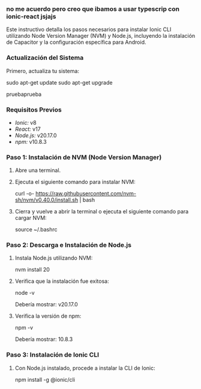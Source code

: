 ### no me acuerdo pero creo que ibamos a usar typescrip con ionic-react jsjajs
Este instructivo detalla los pasos necesarios para instalar Ionic CLI utilizando Node Version Manager (NVM) y Node.js, incluyendo la instalación de Capacitor y la configuración específica para Android.

### Actualización del Sistema

Primero, actualiza tu sistema:

sudo apt-get update 
sudo apt-get upgrade

pruebaprueba
### Requisitos Previos

- *Ionic:* v8
- *React:* v17
- *Node.js:* v20.17.0
- *npm:* v10.8.3

### Paso 1: Instalación de NVM (Node Version Manager)

1. Abre una terminal.
2. Ejecuta el siguiente comando para instalar NVM:

   curl -o- https://raw.githubusercontent.com/nvm-sh/nvm/v0.40.0/install.sh | bash
   

3. Cierra y vuelve a abrir la terminal o ejecuta el siguiente comando para cargar NVM:

   source ~/.bashrc
   

### Paso 2: Descarga e Instalación de Node.js

1. Instala Node.js utilizando NVM:

   nvm install 20
   

2. Verifica que la instalación fue exitosa:

   node -v
   

   Debería mostrar: v20.17.0

3. Verifica la versión de npm:

   npm -v
   

   Debería mostrar: 10.8.3

### Paso 3: Instalación de Ionic CLI

1. Con Node.js instalado, procede a instalar la CLI de Ionic:

   npm install -g @ionic/cli
